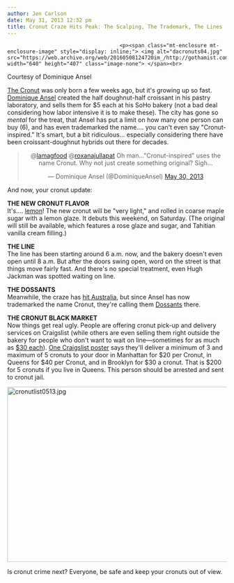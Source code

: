 ```yaml
---
author: Jen Carlson
date: May 31, 2013 12:32 pm
title: Cronut Craze Hits Peak: The Scalping, The Trademark, The Lines
---
```


	
										<p><span class="mt-enclosure mt-enclosure-image" style="display: inline;"> <img alt="dacronuts04.jpg" src="https://web.archive.org/web/20160508124720im_/http://gothamist.com/attachments/arts_jen/dacronuts04.jpg" width="640" height="407" class="image-none"> </span><br>
<span class="photo_caption">Courtesy of Dominique Ansel</span></p>

<p><a href="https://web.archive.org/web/20160508124720/http://gothamist.com/2013/05/28/fine_lets_talk_about_nycs_out-of-co.php">The Cronut</a> was only born a few weeks ago, but it&apos;s growing up so fast. <a href="https://web.archive.org/web/20160508124720/http://dominiqueansel.com/">Dominique Ansel</a> created the half doughnut-half croissant in his pastry laboratory, and sells them for $5 each at his SoHo bakery (not a bad deal considering how labor intensive it is to make these). The city has gone so <em>mental</em> for the treat, that Ansel has put a limit on how many one person can buy (6), and has even trademarked the name.... you can&apos;t even say &quot;Cronut-inspired.&quot; It&apos;s smart, but a bit ridiculous... especially considering there have been croissant-doughnut hybrids out there for decades.</p>

<center><blockquote class="twitter-tweet"><p>@<a href="https://web.archive.org/web/20160508124720/https://twitter.com/lamagfood">lamagfood</a> @<a href="https://web.archive.org/web/20160508124720/https://twitter.com/roxanajullapat">roxanajullapat</a> Oh man...&quot;Cronut-inspired&quot; uses the name Cronut. Why not just create something original? Sigh...</p>&#x2014; Dominique Ansel (@DominiqueAnsel) <a href="https://web.archive.org/web/20160508124720/https://twitter.com/DominiqueAnsel/status/340189949347385344">May 30, 2013</a></blockquote>
<script async src="//web.archive.org/web/20160508124720js_/http://platform.twitter.com/widgets.js" charset="utf-8"></script></center>

<p>And now, your cronut update:</p>

<p><strong>THE NEW CRONUT FLAVOR</strong><br>
It&apos;s.... <a href="https://web.archive.org/web/20160508124720/http://www.grubstreet.com/2013/05/new-cronut-dominique-ansel-lemon-maple.html">lemon</a>! The new cronut will be &quot;very light,&quot; and rolled in coarse maple sugar with a lemon glaze. It debuts this weekend, on Saturday. (The original will still be available, which features a rose glaze and sugar, and Tahitian vanilla cream filling.)</p>

<p><strong>THE LINE</strong><br>
The line has been starting around 6 a.m. now, and the bakery doesn&apos;t even open until 8 a.m. But after the doors swing open, word on the street is that things move fairly fast. And there&apos;s no special treatment, even Hugh Jackman was spotted waiting on line.</p>

<p><strong>THE DOSSANTS</strong><br>
Meanwhile, the craze has <a href="https://web.archive.org/web/20160508124720/https://twitter.com/MoVidaBakery/status/339960115824300033">hit Australia</a>, but since Ansel has now trademarked the name Cronut, they&apos;re calling them <a href="https://web.archive.org/web/20160508124720/http://www.goodfood.com.au/good-food/eat-out/doh-australia-fries-its-own-sweet-sensation-20130522-2k06f.html">Dossants</a> there.</p>

<p><strong>THE CRONUT BLACK MARKET</strong><br>
Now things get real ugly. People are offering cronut pick-up and delivery services on Craigslist (while others are even selling them right outside the bakery for people who don&apos;t want to wait on line&#x2014;sometimes for as much as <a href="https://web.archive.org/web/20160508124720/http://www.nydailynews.com/life-style/eats/cronuts-sugar-bombs-sweetness-article-1.1359260">$30 each</a>). <a href="https://web.archive.org/web/20160508124720/http://newyork.craigslist.org/mnh/for/3839191589.html">One Craigslist poster</a> says they&apos;ll deliver a minimum of 3 and maximum of 5 cronuts to your door in Manhattan for $20 per Cronut, in Queens for $40 per Cronut, and in Brooklyn for $30 a cronut. That is $200 for 5 cronuts if you live in Queens. This person should be arrested and sent to cronut jail.</p>

<p><span class="mt-enclosure mt-enclosure-image" style="display: inline;"> <img alt="cronutlist0513.jpg" src="https://web.archive.org/web/20160508124720im_/http://gothamist.com/attachments/arts_jen/cronutlist0513.jpg" width="640" height="402" class="image-none"> </span></p>

<p>Is cronut crime next? Everyone, be safe and keep your cronuts out of view.</p>					
										
									
				